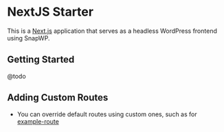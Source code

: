 # NextJS Starter

This is a [Next.js](https://nextjs.org/) application that serves as a headless WordPress frontend using SnapWP.

## Getting Started

@todo


## Adding Custom Routes

-   You can override default routes using custom ones, such as for [example-route](./src/app/example-route/)